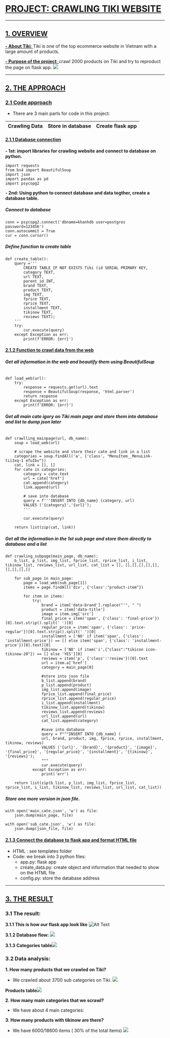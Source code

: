 # [ PROJECT: CRAWLING TIKI WEBSITE ](/9lRMLcbMR--joBvR84z5KA)
---
## [ 1. OVERVIEW ](/9lRMLcbMR--joBvR84z5KA)

[ **- About Tiki**: ](/9lRMLcbMR--joBvR84z5KA) Tiki is one of the top ecommerce website in Vietnam with a large amount of products.

[ **- Purpose of the project**: ](/9lRMLcbMR--joBvR84z5KA) crawl 2000 products on Tiki and try to reproduct the page on flask app.
![](https://i.imgur.com/4CbDh7D.png)

---
## [ 2. THE APPROACH ](/9lRMLcbMR--joBvR84z5KA)

### [2.1 Code approach](/lH2ryznwTJa4oKA092dkkA)
- There are 3 main parts for code in this project:

| Crawling Data | Store in database | Create flask app |
| -------- | -------- | -------- |

#### [2.1.1 Database connection](/lH2ryznwTJa4oKA092dkkA)

**- 1st: import libraries for crawling website and connect to database on python.**
``` 
import requests
from bs4 import BeautifulSoup
import json
import pandas as pd
import psycopg2
```
**- 2nd: Using python to connect database and data togther, create a database table.**

##### Connect to database
```
conn = psycopg2.connect('dbname=khanhdb user=postgres password=123456')
conn.autocommit = True
cur = conn.cursor()
```
##### Define function to create table
```
def create_table():
    query ='''
        CREATE TABLE IF NOT EXISTS Tiki (id SERIAL PRIMARY KEY,
        category TEXT,
        url TEXT,
        parent_id INT,
        brand TEXT,
        product TEXT,
        img TEXT,
        fprice TEXT,
        rprice TEXT,
        installment TEXT,
        tikinow TEXT,
        reviews TEXT);
    '''
    try:
        cur.execute(query)
    except Exception as err:
        print(f'ERROR: {err}')
```

#### [2.1.2 Function to crawl data from the web](/lH2ryznwTJa4oKA092dkkA)

##### Get all information in the web and beautify them using BeautifulSoup
```

def load_web(url):
    try:
        response = requests.get(url).text
        response = BeautifulSoup(response, 'html.parser')
        return response
    except Exception as err:
        print(f'ERROR: {err}')
```
##### Get all main cate igory on Tiki main page and store them into database and list to dump json later
```

def crawlling_mainpage(url, db_name):
    soup = load_web(url)

    # scrape the website and store their cate and link in a list
    categories = soup.findAll('a', {'class', "MenuItem__MenuLink-tii3xq-1 efuIbv"})
    cat, link = [], []
    for cate in categories:
        category = cate.text
        url = cate['href']
        cat.append(category)
        link.append(url)
        
        # save into database
        query = f'''INSERT INTO {db_name} (category, url)
        VALUES ('{category}','{url}');
        '''
        
        cur.execute(query)

    return list(zip(cat, link))
```
##### Get all the information in the 1st sub page and store them directly to database and a list
```
def crawling_subpage(main_page, db_name):
    b_list, p_list, img_list, fprice_list, rprice_list, i_list, tikinow_list, reviews_list, url_list, cat_list = [], [],[],[],[],[],[],[],[],[]
    
    for sub_page in main_page:
        page = load_web(sub_page[1])
        items = page.findAll('div', {'class':"product-item"})

        for item in items:
            try:
                brand = item['data-brand'].replace("'", " ")
                product = item['data-title']
                image = item.img['src']
                final_price = item('span', {'class': 'final-price'})[0].text.strip().split(' ')[0]
                regular_price = item('span', {'class': 'price-regular'})[0].text.strip().split(' ')[0]
                installment = ['NO' if item('span', {'class': 'installment-price'}) == [] else item('span', {'class': 'installment-price'})[0].text][0] 
                tikinow = ['NO' if item('i',{"class":"tikicon icon-tikinow-20"}) == [] else 'YES'][0]
                reviews = item('p', {'class':'review'})[0].text
                url = item.a['href']
                category = main_page[0]

                #store into json file
                b_list.append(brand)
                p_list.append(product)
                img_list.append(image)
                fprice_list.append(final_price)
                rprice_list.append(regular_price)
                i_list.append(installment)
                tikinow_list.append(tikinow)
                reviews_list.append(reviews)
                url_list.append(url)
                cat_list.append(category)

                #save into database
                query = f"""INSERT INTO {db_name} (
                url, brand, product, img, fprice, rprice, installment, tikinow, reviews)
                VALUES ('{url}', '{brand}', '{product}', '{image}', '{final_price}', '{regular_price}', '{installment}', '{tikinow}', '{reviews}');
                """
                cur.execute(query)
            except Exception as err:
                print('err')
        
    return list(zip(b_list, p_list, img_list, fprice_list, rprice_list, i_list, tikinow_list, reviews_list, url_list, cat_list))
```
##### Store one more version in json file.
```
with open('main_cate.json', 'w') as file:
    json.dump(main_page, file)
    
with open('sub_cate.json', 'w') as file:
    json.dump(json_file, file)
```
#### [2.1.3 Connect the database to flask app and format HTML file](/lH2ryznwTJa4oKA092dkkA)
 - HTML : see templates folder
 - Code: we break into 3 python files: 
     - app.py: flask app 
     - create_data.py: create object and information that needed to show on the HTML file
     - config.py: store the database address


---

## [3. THE RESULT ](/-iz_-FrPQ3SPbl7WJxdocg)

### 3.1 The result:

**3.1.1 This is how our flask app look like**
![Alt Text](https://i.imgur.com/VjJFKxH.png)

**3.1.2 Database flow:**
![](https://i.imgur.com/bdoKS5w.png)


**3.1.3 Categories table**![](https://i.imgur.com/2OtIxTp.png)

### 3.2 Data analysis:
**1. How many products that we crawled on Tiki?**
  - We crawled about 3700 sub categories on Tiki.
![](https://i.imgur.com/8GqzZls.png)

**Products table**![](https://i.imgur.com/yKLSftl.png)

**2. How many main categories that we scrawl?**
- We have about 4 main categories:


**3. How many products with tikinow are there?**
- We have 6000/18600 items ( 30% of the total items)
![](https://i.imgur.com/xRK5I8Z.png)


